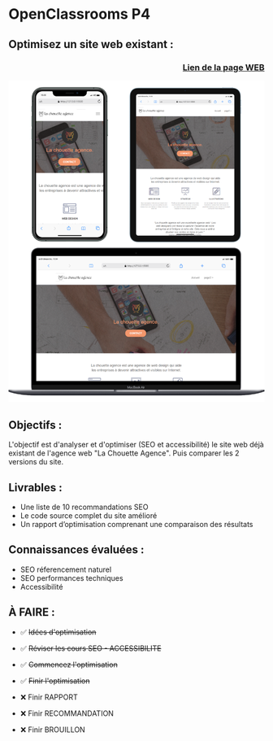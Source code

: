# OpenClassrooms P4 

## Optimisez un site web existant :

### <p align="right">[Lien de la page WEB](https://anthonoir576.github.io/Projet_Officiel_OpenClassRooms_P4/)</p>

![screen SEO](./source/md-picture/mdpix.png)

## Objectifs :
L'objectif est d'analyser et d'optimiser (SEO et accessibilité) le site web déjà existant de l'agence web "La Chouette Agence". Puis comparer les 2 versions du site.

## Livrables :
- Une liste de 10 recommandations SEO
- Le code source complet du site amélioré
- Un rapport d’optimisation comprenant une comparaison des résultats

## Connaissances évaluées :
- SEO réferencement naturel
- SEO performances techniques
- Accessibilité



## À FAIRE :

- ✅ <del>Idées d'optimisation</del>
- ✅ <del> Réviser les cours SEO - ACCESSIBILITE </del>
- ✅ <del> Commencez l'optimisation </del>
- ✅ <del> Finir l'optimisation </del>
- ❌ Finir RAPPORT
- ❌ Finir RECOMMANDATION 

- ❌ Finir BROUILLON
